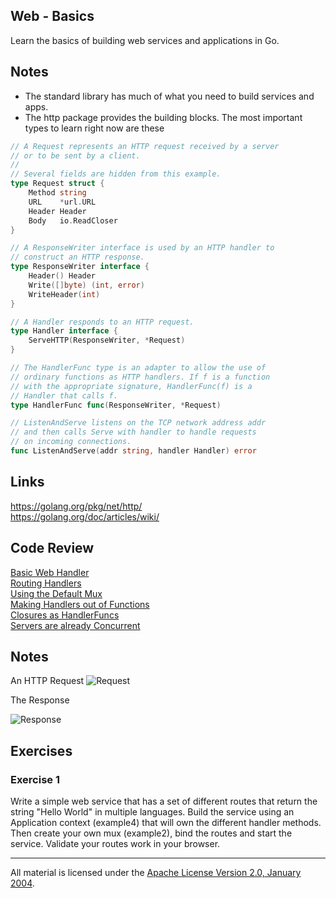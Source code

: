 ## Web - Basics

Learn the basics of building web services and applications in Go.

## Notes

* The standard library has much of what you need to build services and apps.
* The http package provides the building blocks. The most important
  types to learn right now are these

```go
// A Request represents an HTTP request received by a server
// or to be sent by a client.
//
// Several fields are hidden from this example.
type Request struct {
	Method string
	URL    *url.URL
	Header Header
	Body   io.ReadCloser
}

// A ResponseWriter interface is used by an HTTP handler to
// construct an HTTP response.
type ResponseWriter interface {
	Header() Header
	Write([]byte) (int, error)
	WriteHeader(int)
}

// A Handler responds to an HTTP request.
type Handler interface {
	ServeHTTP(ResponseWriter, *Request)
}

// The HandlerFunc type is an adapter to allow the use of
// ordinary functions as HTTP handlers. If f is a function
// with the appropriate signature, HandlerFunc(f) is a
// Handler that calls f.
type HandlerFunc func(ResponseWriter, *Request)

// ListenAndServe listens on the TCP network address addr
// and then calls Serve with handler to handle requests
// on incoming connections.
func ListenAndServe(addr string, handler Handler) error
```


## Links

https://golang.org/pkg/net/http/  
https://golang.org/doc/articles/wiki/  

## Code Review

[Basic Web Handler](example1/main.go)  
[Routing Handlers](example2/main.go)  
[Using the Default Mux](example3/main.go)  
[Making Handlers out of Functions](example4/main.go)  
[Closures as HandlerFuncs](example5/main.go)  
[Servers are already Concurrent](example6/main.go)  

## Notes

An HTTP Request
![Request](request.png)

The Response

![Response](response.png)

## Exercises

### Exercise 1

Write a simple web service that has a set of different routes that return the string "Hello World" in multiple languages. Build the service using an Application context (example4) that will own the different handler methods. Then create your own mux (example2), bind the routes and start the service. Validate your routes work in your browser.
___
All material is licensed under the [Apache License Version 2.0, January 2004](http://www.apache.org/licenses/LICENSE-2.0).
